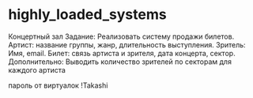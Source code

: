 # highly_loaded_systems
Концертный зал
Задание: Реализовать систему продажи билетов.
Артист: название группы, жанр, длительность выступления.
Зритель: Имя, email.
Билет: связь артиста и зрителя, дата концерта, сектор.
Дополнительно: Выводить количество зрителей по секторам для каждого артиста

пароль от виртуалок !Takashi

